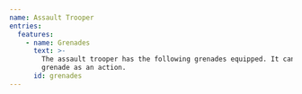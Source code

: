 ```yaml
---
name: Assault Trooper
entries:
  features:
    - name: Grenades
      text: >-
        The assault trooper has the following grenades equipped. It can use a
        grenade as an action.
      id: grenades
---
```

